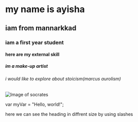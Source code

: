# my name is ayisha
## iam from mannarkkad
### iam a first year student
#### here are my external skill
##### im a make-up artist
###### i would like to explore about stoicism(marcus aurolism)
![Image of socrates](https://www.stoichandbook.co/content/images/size/w600/2025/01/incredaboy_photorealistic_image_of_socrates_on_the_streets_of_a_72a9b917-0d6d-433b-95f3-d5fa14d13a11-1.jpg)



var myVar = "Hello, world!";

here we can see the heading in diffrent size by using slashes
